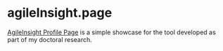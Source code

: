 # agileInsight.page

[AgileInsight Profile Page](https://blaiski.github.io/agileInsight.page/) is a simple showcase for the tool developed as part of my doctoral research.
